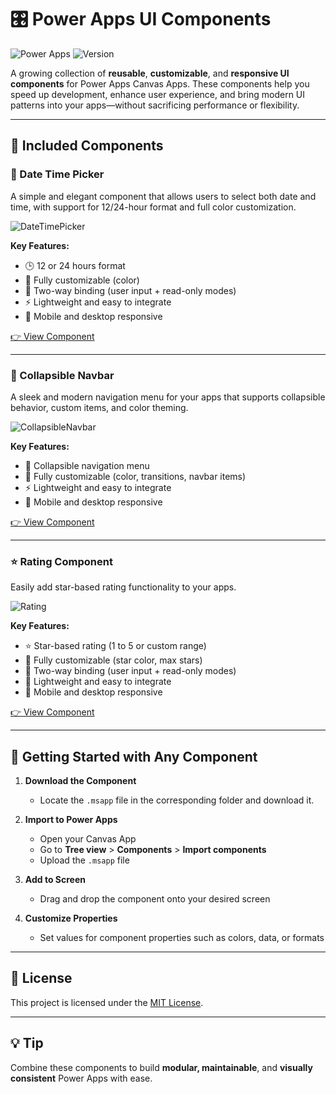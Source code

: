 # 🎛️ Power Apps UI Components

![Power Apps](https://img.shields.io/badge/built%20with-Power%20Apps-purple?style=flat-square)
![Version](https://img.shields.io/badge/status-Active-blue?style=flat-square)

A growing collection of **reusable**, **customizable**, and **responsive UI components** for Power Apps Canvas Apps. These components help you speed up development, enhance user experience, and bring modern UI patterns into your apps—without sacrificing performance or flexibility.

---

## 🧩 Included Components

### 📅 Date Time Picker
A simple and elegant component that allows users to select both date and time, with support for 12/24-hour format and full color customization.

![DateTimePicker](https://github.com/user-attachments/assets/f8de758d-3479-430b-858d-61ca144494c0)

**Key Features:**
- 🕒 12 or 24 hours format
- 🎨 Fully customizable (color)
- 🔁 Two-way binding (user input + read-only modes)
- ⚡ Lightweight and easy to integrate
- 📱 Mobile and desktop responsive

[👉 View Component](/DateTimePicker)

---

### 🧭 Collapsible Navbar
A sleek and modern navigation menu for your apps that supports collapsible behavior, custom items, and color theming.

![CollapsibleNavbar](https://github.com/user-attachments/assets/a84f5eb1-e876-492f-aa22-438d473bb6d0)

**Key Features:**
- 📂 Collapsible navigation menu
- 🎨 Fully customizable (color, transitions, navbar items)
- ⚡ Lightweight and easy to integrate
- 📱 Mobile and desktop responsive

[👉 View Component](/CollapsibleNavbar)

---

### ⭐ Rating Component
Easily add star-based rating functionality to your apps.

![Rating](https://github.com/user-attachments/assets/11fa74b4-ffc3-41ae-b8bf-edc6ae822302)

**Key Features:**
- ⭐ Star-based rating (1 to 5 or custom range)
- 🎨 Fully customizable (star color, max stars)
- 🔄 Two-way binding (user input + read-only modes)
- 🔧 Lightweight and easy to integrate
- 📱 Mobile and desktop responsive

[👉 View Component](/RatingComponent)

---

## 🚀 Getting Started with Any Component

1. **Download the Component**  
   - Locate the `.msapp` file in the corresponding folder and download it.

2. **Import to Power Apps**  
   - Open your Canvas App  
   - Go to **Tree view** > **Components** > **Import components**  
   - Upload the `.msapp` file

3. **Add to Screen**  
   - Drag and drop the component onto your desired screen

4. **Customize Properties**  
   - Set values for component properties such as colors, data, or formats

---

## 📄 License

This project is licensed under the [MIT License](/LICENSE).

---

## 💡 Tip

Combine these components to build **modular, maintainable**, and **visually consistent** Power Apps with ease.

